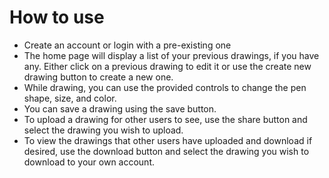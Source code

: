 # How to use
- Create an account or login with a pre-existing one
- The home page will display a list of your previous drawings, if you have any. Either click on a previous drawing to edit it or use the create new drawing button to create a new one.
- While drawing, you can use the provided controls to change the pen shape, size, and color.
- You can save a drawing using the save button.
- To upload a drawing for other users to see, use the share button and select the drawing you wish to upload.
- To view the drawings that other users have uploaded and download if desired, use the download button and select the drawing you wish to download to your own account.
